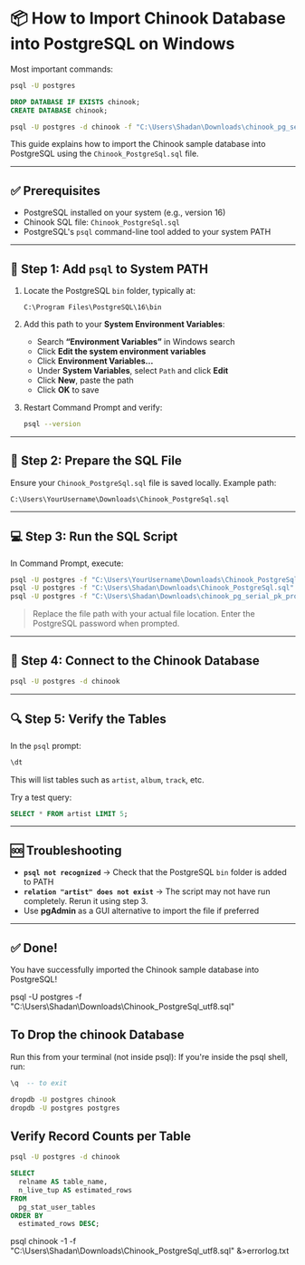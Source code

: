 
# 📦 How to Import Chinook Database into PostgreSQL on Windows



Most important commands: 
```bash
psql -U postgres
```

```SQL
DROP DATABASE IF EXISTS chinook;
CREATE DATABASE chinook;
```

```bash
psql -U postgres -d chinook -f "C:\Users\Shadan\Downloads\chinook_pg_serial_pk_proper_naming.sql"

```

This guide explains how to import the Chinook sample database into PostgreSQL using the `Chinook_PostgreSql.sql` file.

---

## ✅ Prerequisites

- PostgreSQL installed on your system (e.g., version 16)
- Chinook SQL file: `Chinook_PostgreSql.sql`
- PostgreSQL's `psql` command-line tool added to your system PATH

---

## 🧰 Step 1: Add `psql` to System PATH

1. Locate the PostgreSQL `bin` folder, typically at:
   ```
   C:\Program Files\PostgreSQL\16\bin
   ```

2. Add this path to your **System Environment Variables**:
   - Search **“Environment Variables”** in Windows search
   - Click **Edit the system environment variables**
   - Click **Environment Variables…**
   - Under **System Variables**, select `Path` and click **Edit**
   - Click **New**, paste the path
   - Click **OK** to save

3. Restart Command Prompt and verify:
   ```bash
   psql --version
   ```

---

## 📁 Step 2: Prepare the SQL File

Ensure your `Chinook_PostgreSql.sql` file is saved locally. Example path:

```
C:\Users\YourUsername\Downloads\Chinook_PostgreSql.sql
```

---

## 💻 Step 3: Run the SQL Script

In Command Prompt, execute:

```bash
psql -U postgres -f "C:\Users\YourUsername\Downloads\Chinook_PostgreSql.sql"
psql -U postgres -f "C:\Users\Shadan\Downloads\Chinook_PostgreSql.sql"
psql -U postgres -f "C:\Users\Shadan\Downloads\chinook_pg_serial_pk_proper_naming.sql"
```


> Replace the file path with your actual file location. Enter the PostgreSQL password when prompted.

---

## 🧪 Step 4: Connect to the Chinook Database

```bash
psql -U postgres -d chinook
```

---

## 🔍 Step 5: Verify the Tables

In the `psql` prompt:

```sql
\dt
```

This will list tables such as `artist`, `album`, `track`, etc.

Try a test query:

```sql
SELECT * FROM artist LIMIT 5;
```

---

## 🆘 Troubleshooting

- **`psql not recognized`** → Check that the PostgreSQL `bin` folder is added to PATH
- **`relation "artist" does not exist`** → The script may not have run completely. Rerun it using step 3.
- Use **pgAdmin** as a GUI alternative to import the file if preferred

---

## ✅ Done!

You have successfully imported the Chinook sample database into PostgreSQL!

psql -U postgres -f "C:\Users\Shadan\Downloads\Chinook_PostgreSql_utf8.sql"



## To Drop the chinook Database
Run this from your terminal (not inside psql):
If you're inside the psql shell, run:

```sql
\q  -- to exit
```


```bash
dropdb -U postgres chinook
dropdb -U postgres postgres
```

## Verify Record Counts per Table

```bash
psql -U postgres -d chinook
```

```SQL
SELECT 
  relname AS table_name,
  n_live_tup AS estimated_rows
FROM 
  pg_stat_user_tables
ORDER BY 
  estimated_rows DESC;
```



psql chinook -1 -f "C:\Users\Shadan\Downloads\Chinook_PostgreSql_utf8.sql" &>errorlog.txt